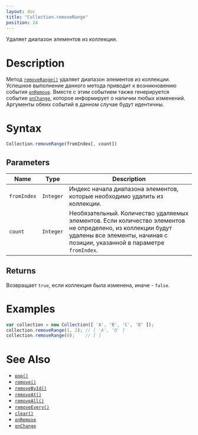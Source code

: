 ```yaml
---
layout: doc
title: "Collection.removeRange"
position: 24
---
```


Удаляет диапазон элементов из коллекции.

# Description

Метод [`removeRange()`](../Collection.removeRange/) удаляет диапазон элементов из коллекции. Успешное
выполнение данного метода приводит к возникновению события [`onRemove`](../Collection.onRemove/).
Вместе с этим событием также генерируется событие [`onChange`](../Collection.onChange/), которое
информирует о наличии любых изменений. Аргументы обеих событий в данном случае будут идентичны.

# Syntax

```js
Collection.removeRange(fromIndex[, count])
```

## Parameters

|Name|Type|Description|
|----|----|-----------|
|`fromIndex`|`Integer`|Индекс начала диапазона элементов, которые необходимо удалить из коллекции.|
|`count`|`Integer`|Необязательный. Количество удаляемых элементов. Если количество элементов не определено, из коллекции будут удалены все элементы, начиная с позиции, указанной в параметре `fromIndex`.|

## Returns

Возвращает `true`, если коллекция была изменена, иначе - `false`.

# Examples

```js
var collection = new Collection([ 'A', 'B', 'C', 'D' ]);
collection.removeRange(1, 2); // [ 'A', 'D' ]
collection.removeRange(0);    // [ ]
```

# See Also

* [`pop()`](../Collection.pop/)
* [`remove()`](../Collection.remove/)
* [`removeById()`](../Collection.removeById/)
* [`removeAt()`](../Collection.removeAt/)
* [`removeAll()`](../Collection.removeAll/)
* [`removeEvery()`](../Collection.removeEvery/)
* [`clear()`](../Collection.clear/)
* [`onRemove`](../Collection.onRemove/)
* [`onChange`](../Collection.onChange/)
